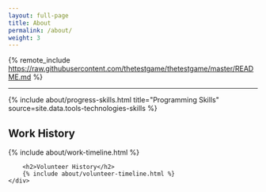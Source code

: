 ```yaml
---
layout: full-page
title: About
permalink: /about/
weight: 3
---
```


{% remote_include https://raw.githubusercontent.com/thetestgame/thetestgame/master/README.md %}

<hr/>
<div class="row">
    <div class="col">
        <!--{% include about/progress-skills.html title="Cloud Technologies" source=site.data.cloud-skills %}-->
        {% include about/progress-skills.html title="Programming Skills" source=site.data.tools-technologies-skills %}
        <!--{% include about/skills.html title="Industry Knowledge" source=site.data.industry-skills %}-->
        <!--{% include about/skills.html title="Hardware Skills" source=site.data.hardware-skills %}-->
        <!--{% include about/skills.html title="Other Skills" source=site.data.other-skills %}-->
    </div>
    <div class="col">
        <h2>Work History</h2>
        {% include about/work-timeline.html %}

        <h2>Volunteer History</h2>
        {% include about/volunteer-timeline.html %}
    </div>
</div>